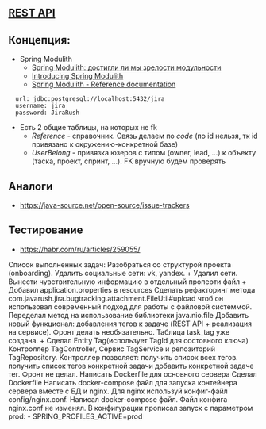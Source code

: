 ## [REST API](http://localhost:8080/doc)

## Концепция:

- Spring Modulith
    - [Spring Modulith: достигли ли мы зрелости модульности](https://habr.com/ru/post/701984/)
    - [Introducing Spring Modulith](https://spring.io/blog/2022/10/21/introducing-spring-modulith)
    - [Spring Modulith - Reference documentation](https://docs.spring.io/spring-modulith/docs/current-SNAPSHOT/reference/html/)

```
  url: jdbc:postgresql://localhost:5432/jira
  username: jira
  password: JiraRush
```

- Есть 2 общие таблицы, на которых не fk
    - _Reference_ - справочник. Связь делаем по _code_ (по id нельзя, тк id привязано к окружению-конкретной базе)
    - _UserBelong_ - привязка юзеров с типом (owner, lead, ...) к объекту (таска, проект, спринт, ...). FK вручную будем
      проверять

## Аналоги

- https://java-source.net/open-source/issue-trackers

## Тестирование

- https://habr.com/ru/articles/259055/

Список выполненных задач:
Разобраться со структурой проекта (onboarding).
Удалить социальные сети: vk, yandex. +
  Удалил сети.
Вынести чувствительную информацию в отдельный проперти файл +
  Добавил application.properties в resources
Сделать рефакторинг метода com.javarush.jira.bugtracking.attachment.FileUtil#upload чтоб он использовал современный подход для работы с файловой системмой.
  Переделал метод на использование библиотеки java.nio.file
Добавить новый функционал: добавления тегов к задаче (REST API + реализация на сервисе). Фронт делать необязательно. Таблица task_tag уже создана. +
  Сделал Entity Tag(использует TagId для состовного ключа) Контроллер TagController, Сервис TagService и репозиторий TagRepository.
  Контроллер позволяет:
    получить список всех тегов.
    получить список тегов конкретной задачи
    добавить конкретной задаче тег.
  Фронт не делал.
Написать Dockerfile для основного сервера
  Сделал Dockerfile
Написать docker-compose файл для запуска контейнера сервера вместе с БД и nginx. Для nginx используй конфиг-файл config/nginx.conf.
  Написал docker-compose файл.
  Файл конфига nginx.conf не изменял.
  В конфигурации прописал запуск с параметром prod: - SPRING_PROFILES_ACTIVE=prod